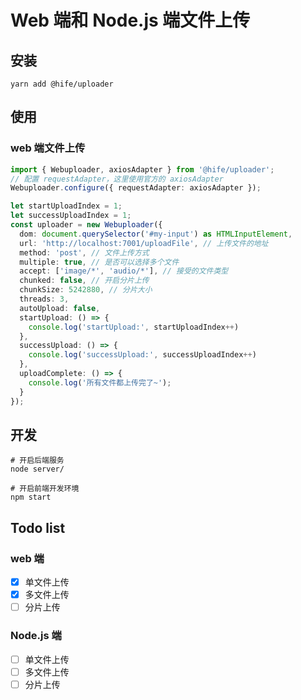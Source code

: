 # Web 端和 Node.js 端文件上传

## 安装
```shell
yarn add @hife/uploader
```

## 使用

### web 端文件上传
```typescript
import { Webuploader, axiosAdapter } from '@hife/uploader';
// 配置 requestAdapter，这里使用官方的 axiosAdapter
Webuploader.configure({ requestAdapter: axiosAdapter });

let startUploadIndex = 1;
let successUploadIndex = 1;
const uploader = new Webuploader({
  dom: document.querySelector('#my-input') as HTMLInputElement,
  url: 'http://localhost:7001/uploadFile', // 上传文件的地址
  method: 'post', // 文件上传方式
  multiple: true, // 是否可以选择多个文件
  accept: ['image/*', 'audio/*'], // 接受的文件类型
  chunked: false, // 开启分片上传
  chunkSize: 5242880, // 分片大小
  threads: 3,
  autoUpload: false,
  startUpload: () => {
    console.log('startUpload:', startUploadIndex++)
  },
  successUpload: () => {
    console.log('successUpload:', successUploadIndex++)
  },
  uploadComplete: () => {
    console.log('所有文件都上传完了~');
  }
});
```

## 开发
```shell
# 开启后端服务
node server/

# 开启前端开发环境
npm start
```


## Todo list
### web 端
- [x] 单文件上传
- [x] 多文件上传
- [ ] 分片上传

### Node.js 端
- [ ] 单文件上传
- [ ] 多文件上传
- [ ] 分片上传
